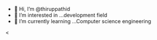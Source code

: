 - 👋 Hi, I’m @thiruppathid
- 👀 I’m interested in ...development field
- 🌱 I’m currently learning ...Computer science engineering


<
